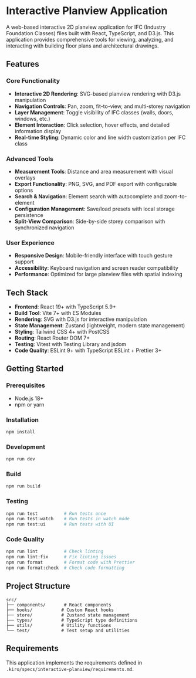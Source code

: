 # Interactive Planview Application

A web-based interactive 2D planview application for IFC (Industry Foundation Classes) files built with React, TypeScript, and D3.js. This application provides comprehensive tools for viewing, analyzing, and interacting with building floor plans and architectural drawings.

## Features

### Core Functionality
- **Interactive 2D Rendering**: SVG-based planview rendering with D3.js manipulation
- **Navigation Controls**: Pan, zoom, fit-to-view, and multi-storey navigation
- **Layer Management**: Toggle visibility of IFC classes (walls, doors, windows, etc.)
- **Element Interaction**: Click selection, hover effects, and detailed information display
- **Real-time Styling**: Dynamic color and line width customization per IFC class

### Advanced Tools
- **Measurement Tools**: Distance and area measurement with visual overlays
- **Export Functionality**: PNG, SVG, and PDF export with configurable options
- **Search & Navigation**: Element search with autocomplete and zoom-to-element
- **Configuration Management**: Save/load presets with local storage persistence
- **Split-View Comparison**: Side-by-side storey comparison with synchronized navigation

### User Experience
- **Responsive Design**: Mobile-friendly interface with touch gesture support
- **Accessibility**: Keyboard navigation and screen reader compatibility
- **Performance**: Optimized for large planview files with spatial indexing

## Tech Stack

- **Frontend**: React 19+ with TypeScript 5.9+
- **Build Tool**: Vite 7+ with ES Modules
- **Rendering**: SVG with D3.js for interactive manipulation
- **State Management**: Zustand (lightweight, modern state management)
- **Styling**: Tailwind CSS 4+ with PostCSS
- **Routing**: React Router DOM 7+
- **Testing**: Vitest with Testing Library and jsdom
- **Code Quality**: ESLint 9+ with TypeScript ESLint + Prettier 3+

## Getting Started

### Prerequisites

- Node.js 18+ 
- npm or yarn

### Installation

```bash
npm install
```

### Development

```bash
npm run dev
```

### Build

```bash
npm run build
```

### Testing

```bash
npm run test          # Run tests once
npm run test:watch    # Run tests in watch mode
npm run test:ui       # Run tests with UI
```

### Code Quality

```bash
npm run lint          # Check linting
npm run lint:fix      # Fix linting issues
npm run format        # Format code with Prettier
npm run format:check  # Check code formatting
```

## Project Structure

```
src/
├── components/       # React components
├── hooks/           # Custom React hooks
├── store/           # Zustand state management
├── types/           # TypeScript type definitions
├── utils/           # Utility functions
└── test/            # Test setup and utilities
```

## Requirements

This application implements the requirements defined in `.kiro/specs/interactive-planview/requirements.md`.